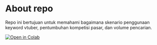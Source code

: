 # About repo
Repo ini bertujuan untuk memahami bagaimana skenario penggunaan keyword vtuber, pentumbuhan kompetisi pasar, dan volume pencarian.

[![Open in Colab](https://colab.research.google.com/assets/colab-badge.svg)](https://drive.google.com/file/d/1BWkPi2S2bVTAdoOCbgRGITfI4FkAYFoX/view?usp=drive_link
)

